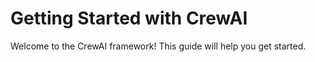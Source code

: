 # Getting Started with CrewAI

Welcome to the CrewAI framework! This guide will help you get started. 